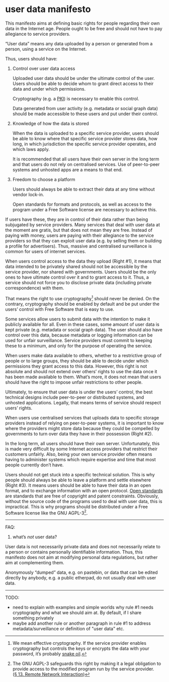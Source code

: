 # user data manifesto

This manifesto aims at defining basic rights for people regarding
their own data in the Internet age. People ought to be free and
should not have to pay allegiance to service providers. 

“User data” means any data uploaded by a person or generated from
a person, using a service on the Internet.

Thus, users should have:

1. Control over user data access

    Uploaded user data should be under the ultimate control of the
    user. Users should be able to decide whom to grant direct
    access to their data and under which permissions.

    Cryptography (e.g. a [PKI]) is necessary to enable
    this control.

    Data generated from user activity (e.g. metadata or social
    graph data) should be made accessible to these users and put
    under their control.

[PKI]: https://en.wikipedia.org/wiki/PKI

2. Knowledge of how the data is stored

    When the data is uploaded to a specific service provider,
    users should be able to know where that specific service
    provider stores data, how long, in which jurisdiction the
    specific service provider operates, and which laws apply.

    It is recommended that all users have their own server in the
    long term and that users do not rely on centralised services.
    Use of peer-to-peer systems and unhosted apps are a means to
    that end.

3. Freedom to choose a platform

    Users should always be able to extract their data at any time
    without vendor lock-in.

    Open standards for formats and protocols, as well as access to the
    program under a Free Software license are necessary to achieve
    this.

If users have these, they are in control of their data rather than
being subjugated by service providers. Many services that deal
with user data at the moment are gratis, but that does not mean
they are free. Instead of paying with money, users are paying with
their allegiance to the service providers so that they can exploit
user data (e.g. by selling them or building a profile for
advertisers). Thus, massive and centralised surveillance is common
for users of internet services.

When users control access to the data they upload (Right #1), it
means that data intended to be privately shared should not be
accessible by the service provider, nor shared with governments.
Users should be the only ones to have ultimate control over it and
to grant access to it. Thus, a service should not force you
to disclose private data (including private correspondence) with
them. 

That means the right to use cryptography[^snake-oil] should never
be denied. On the contrary, cryptography should be enabled by
default and be put under the users’ control with Free Software
that is easy to use.  

[^snake-oil]: We mean effective cryptography. If the service
provider enables cryptography but controls the keys or encrypts
the data with your password, it’s probably [snake oil][Snake Oil].

[Snake Oil]: https://en.wikipedia.org/wiki/Snake_oil_%28cryptography%29

Some services allow users to submit data with the intention to
make it publicly available for all. Even in these cases, some
amount of user data is kept private (e.g. metadata or social graph
data). The user should also have control over this data, because
metadata or logging information can be used for unfair surveillance.
Service providers must commit to keeping these to a minimum, and
only for the purpose of operating the service.

When users make data available to others, whether to a restrictive
group of people or to large groups, they should be able to decide
under which permissions they grant access to this data. However,
this right is not absolute and should not extend over others’
rights to use the data once it has been made available to them.
What’s more, it does not mean that users should have the right to
impose unfair restrictions to other people. 

Ultimately, to ensure that user data is under the users’ control,
the best technical designs include peer-to-peer or distributed
systems, and unhosted applications. Legally, that means terms of
service should respect users’ rights.

When users use centralised services that uploads data to specific
storage providers instead of relying on peer-to-peer systems, it
is important to know where the providers might store data because
they could be compelled by governments to turn over data they have
in their possession (Right #2).

In the long term, all users should have their own server.
Unfortunately, this is made very difficult by some Internet access
providers that restrict their customers unfairly. Also, being your
own service provider often means having to administer systems
which require expertise and time that most people currently don’t
have.

Users should not get stuck into a specific technical solution.
This is why people should always be able to leave a platform and
settle elsewhere (Right #3). It means users should be able to have
their data in an open format, and to exchange information with an
open protocol. [Open standards] are standards that are free of
copyright and patent constraints. Obviously, without the source
code of the programs used to deal with user data, this is
impractical. This is why programs should be distributed under a
Free Software license like the GNU AGPL-3[^agpl].

[^agpl]: The GNU AGPL-3 safeguards this right by making it a
legal obligation to provide access to the modified program run by
the service provider. ([§ 13. Remote Network Interaction][agplv3])

[Open standards]: http://fsfe.org/activities/os/def.html
[agplv3]: http://www.gnu.org/licenses/agpl.html

-----

FAQ:

1. what’s *not* user data?

User data is not necessarily private data and does not necessarily
relate to a person or contains personally identifiable
information. Thus, this manifesto does not aim at modifying
personal data regulations, but rather aim at complementing them.

Anonymously “dumped” data, e.g. on pastebin, or data that can be
edited directly by anybody, e.g. a public etherpad, do not usually
deal with user data.

-----



TODO:

 - need to explain with examples and simple worlds why rule #1
   needs cryptography and what we should aim at. By default, if I
   share something privately
 - maybe add another rule or another paragraph in rule #1 to
   address metadata/surveillance or definition of "user data" etc.

